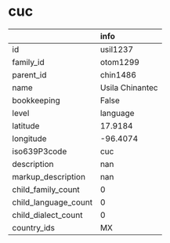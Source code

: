 # cuc
|                      | info            |
|:---------------------|:----------------|
| id                   | usil1237        |
| family_id            | otom1299        |
| parent_id            | chin1486        |
| name                 | Usila Chinantec |
| bookkeeping          | False           |
| level                | language        |
| latitude             | 17.9184         |
| longitude            | -96.4074        |
| iso639P3code         | cuc             |
| description          | nan             |
| markup_description   | nan             |
| child_family_count   | 0               |
| child_language_count | 0               |
| child_dialect_count  | 0               |
| country_ids          | MX              |